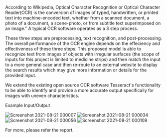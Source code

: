 According to Wikipedia, Optical Character Recognition or Optical Character
Reader(OCR) is the conversion of images of typed, handwritten, or
printed text into machine-encoded text, whether from a scanned document,
a photo of a document, a scene-photo, or from subtitle text superimposed on
an image." A typical OCR software operates as a 3 step process. 

These three steps are preprocessing, text recognition, and post-processing. The overall
performance of the OCR engine depends on the effeciency and effectiveness
of these three steps. This proposed model is able to recognize text from images
of objects with irregular surfaces (the scope of inputs for this project is
limited to medicine strips) and then match the input to a more general case
and then re-route to an external website to display the search results which
may give more information or details for the provided input. 

We extend the existing open source OCR software Tesseract's functionality to be able
to identify and provide a more accurate output specifically for images with
uneven characteristics.

Example Input/Output


![Screenshot 2021-08-21 000007](https://user-images.githubusercontent.com/41735734/130278172-7f17474c-b782-459c-913f-2ccb7b995e09.png)
![Screenshot 2021-08-21 000034](https://user-images.githubusercontent.com/41735734/130278179-6f533b63-600b-4531-8c2b-2646fdf80015.png)
![Screenshot 2021-08-21 000056](https://user-images.githubusercontent.com/41735734/130278180-1e841041-cf72-4cea-8826-e858a858a8c9.png)
![Screenshot 2021-08-21 000109](https://user-images.githubusercontent.com/41735734/130278181-f47e14de-8849-499c-b0cd-2a41de34070e.png)



For more, please refer the report.

